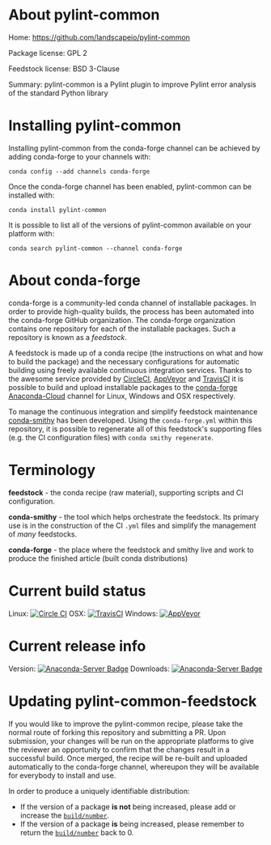 About pylint-common
===================

Home: https://github.com/landscapeio/pylint-common

Package license: GPL 2

Feedstock license: BSD 3-Clause

Summary: pylint-common is a Pylint plugin to improve Pylint error analysis of the standard Python library



Installing pylint-common
========================

Installing pylint-common from the conda-forge channel can be achieved by adding conda-forge to your channels with:

```
conda config --add channels conda-forge
```

Once the conda-forge channel has been enabled, pylint-common can be installed with:

```
conda install pylint-common
```

It is possible to list all of the versions of pylint-common available on your platform with:

```
conda search pylint-common --channel conda-forge
```


About conda-forge
=================

conda-forge is a community-led conda channel of installable packages.
In order to provide high-quality builds, the process has been automated into the
conda-forge GitHub organization. The conda-forge organization contains one repository
for each of the installable packages. Such a repository is known as a *feedstock*.

A feedstock is made up of a conda recipe (the instructions on what and how to build
the package) and the necessary configurations for automatic building using freely
available continuous integration services. Thanks to the awesome service provided by
[CircleCI](https://circleci.com/), [AppVeyor](http://www.appveyor.com/)
and [TravisCI](https://travis-ci.org/) it is possible to build and upload installable
packages to the [conda-forge](https://anaconda.org/conda-forge)
[Anaconda-Cloud](http://docs.anaconda.org/) channel for Linux, Windows and OSX respectively.

To manage the continuous integration and simplify feedstock maintenance
[conda-smithy](http://github.com/conda-forge/conda-smithy) has been developed.
Using the ``conda-forge.yml`` within this repository, it is possible to regenerate all of
this feedstock's supporting files (e.g. the CI configuration files) with ``conda smithy regenerate``.


Terminology
===========

**feedstock** - the conda recipe (raw material), supporting scripts and CI configuration.

**conda-smithy** - the tool which helps orchestrate the feedstock.
                   Its primary use is in the construction of the CI ``.yml`` files
                   and simplify the management of *many* feedstocks.

**conda-forge** - the place where the feedstock and smithy live and work to
                  produce the finished article (built conda distributions)

Current build status
====================

Linux: [![Circle CI](https://circleci.com/gh/conda-forge/pylint-common-feedstock.svg?style=svg)](https://circleci.com/gh/conda-forge/pylint-common-feedstock)
OSX: [![TravisCI](https://travis-ci.org/conda-forge/pylint-common-feedstock.svg?branch=master)](https://travis-ci.org/conda-forge/pylint-common-feedstock)
Windows: [![AppVeyor](https://ci.appveyor.com/api/projects/status/github/conda-forge/pylint-common-feedstock?svg=True)](https://ci.appveyor.com/project/conda-forge/pylint-common-feedstock/branch/master)

Current release info
====================
Version: [![Anaconda-Server Badge](https://anaconda.org/conda-forge/pylint-common/badges/version.svg)](https://anaconda.org/conda-forge/pylint-common)
Downloads: [![Anaconda-Server Badge](https://anaconda.org/conda-forge/pylint-common/badges/downloads.svg)](https://anaconda.org/conda-forge/pylint-common)


Updating pylint-common-feedstock
================================

If you would like to improve the pylint-common recipe, please take the normal
route of forking this repository and submitting a PR. Upon submission, your changes will
be run on the appropriate platforms to give the reviewer an opportunity to confirm that the
changes result in a successful build. Once merged, the recipe will be re-built and uploaded
automatically to the conda-forge channel, whereupon they will be available for everybody to
install and use.

In order to produce a uniquely identifiable distribution:
 * If the version of a package **is not** being increased, please add or increase
   the [``build/number``](http://conda.pydata.org/docs/building/meta-yaml.html#build-number-and-string).
 * If the version of a package **is** being increased, please remember to return
   the [``build/number``](http://conda.pydata.org/docs/building/meta-yaml.html#build-number-and-string)
   back to 0.

